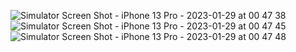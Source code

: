 ![Simulator Screen Shot - iPhone 13 Pro - 2023-01-29 at 00 47 38](https://user-images.githubusercontent.com/44317033/215282703-2200d2f4-b3d4-4167-ac11-f02d8c213429.png)
![Simulator Screen Shot - iPhone 13 Pro - 2023-01-29 at 00 47 45](https://user-images.githubusercontent.com/44317033/215282709-d16a34af-794b-4724-8584-265be763447a.png)
![Simulator Screen Shot - iPhone 13 Pro - 2023-01-29 at 00 47 48](https://user-images.githubusercontent.com/44317033/215282712-6dbbdc01-d831-4f2f-9c1a-1a817a167e33.png)
